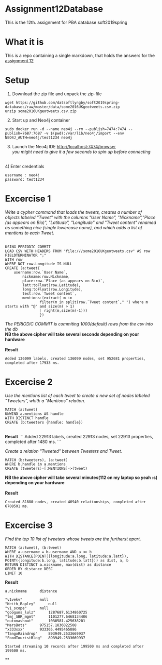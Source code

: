 # Assignment12Database
This is the 12th. assignment for PBA database soft2019spring

# What it is 
This is a repo containing a single markdown, that holds the answers for the [assignment 12](https://github.com/datsoftlyngby/soft2019spring-databases/blob/master/assignments/assignment12.md) <br>

# Setup
1) Download the zip file and unpack the zip-file
```
wget https://github.com/datsoftlyngby/soft2019spring-databases/raw/master/data/some2016UKgeotweets.csv.zip
unzip some2016UKgeotweets.csv.zip
```
2) Start up and Neo4j container
```
sudo docker run -d --name neo4j --rm --publish=7474:7474 --publish=7687:7687 -v $(pwd):/var/lib/neo4j/import --env NEO4J_AUTH=neo4j/test1234 neo4j
```
3) Launch the Neo4j IDE [http://localhost:7474/browser](http://localhost:7474/browser) <br>
*you might need to give it a few seconds to spin up before connecting*<br>
<br>
4) Enter credentials<br>

```
username : neo4j
password: test1234
```

# Excercise 1

*Write a cypher command that loads the tweets, creates a number of objects labeled "Tweet" with the columns "User Name", "Nickname","Place (as appears on Bio)", "Latitude", "Longitude" and "Tweet content" renamed as something nice (single lowercase name), and which adds a list of mentions to each Tweet.* <br>
<br>
```
USING PERIODIC COMMIT
LOAD CSV WITH HEADERS FROM "file:///some2016UKgeotweets.csv" AS row  FIELDTERMINATOR ";"
WITH row
WHERE NOT row.Longitude IS NULL
CREATE (a:tweet{
	username:row.`User Name`,
    	nickname:row.Nickname,
    	place:row.`Place (as appears on Bio)`,
    	latt:toFloat(row.Latitude),
    	long:toFloat(row.Longitude),
    	text:row.`Tweet content`,
    	mentions:(extract( m in 
                filter(m in split(row.`Tweet content`," ") where m starts with "@" and size(m) > 1) 
                | right(m,size(m)-1)))
                })
```
*The PERIODIC COMMIT is commiting 1000(default) rows from the csv into the db*<br>
<b>NB the above cipher will take several seconds depending on your hardware</b><br>
<br>
<b>Result</b><br>
```
Added 136099 labels, created 136099 nodes, set 952681 properties, completed after 17933 ms.
```

# Excercise 2

*Use the mentions list of each tweet to create a new set of nodes labeled "Tweeters", whith a "Mentions" relation.*
```
MATCH (a:tweet) 
UNWIND a.mentions AS handle
WITH DISTINCT handle
CREATE (b:tweeters {handle: handle})
```
<br>
<b>Result</b>
```
Added 22913 labels, created 22913 nodes, set 22913 properties, completed after 1480 ms.
```

*Create a relation "Tweeted" between Tweeters and Tweet.*
```
MATCH (b:tweeters), (a:tweet)
WHERE b.handle in a.mentions 
CREATE (tweeters)-[:MENTIONS]->(tweet)
```
<b>NB the above cipher will take several minutes(112 on my laptop so yeah :s) depending on your hardware</b><br>
<br>
<b>Result</b>
```
Created 81880 nodes, created 40940 relationships, completed after 6708501 ms.
```

# Excercise 3
*Find the top 10 list of tweeters whose tweets are the furtherst apart.*<br>
```
MATCH (a:tweet), (b:tweet) 
WHERE a.username = b.username AND a <> b
WITH DISTANCE(POINT({longitude:a.long, latitude:a.latt}), POINT({longitude:b.long, latitude:b.latt})) as dist, a, b
RETURN DISTINCT a.nickname, max(dist) as distance
ORDER BY distance DESC
LIMIT 10
```
<b>Result</b>
```
a.nickname		distance

"v1vekv"		null
"Keith_Rapley"		null
"v1_scope"		null
"googuns_lulz"		1287687.6134860725
"tmj_GBR_mgmt"		1101277.6468134406
"outonashout"		1030581.425638201
"MarsBots"		975157.1836022508
"x333xxx"		933365.4495465886
"TangoRaindrop"		893949.2533669937
"FoodTouristBlog"	893949.2533669937

Started streaming 10 records after 199500 ms and completed after 199500 ms.
```
**
